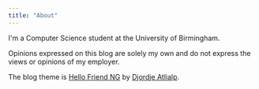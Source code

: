 ```yaml
---
title: "About"
---
```


I'm a Computer Science student at the University of Birmingham.

Opinions expressed on this blog are solely my own and do not express the views or opinions of my employer.

The blog theme is [Hello Friend NG](https://github.com/rhazdon/hugo-theme-hello-friend-ng) by [Djordje Atlialp](https://github.com/rhazdon).
